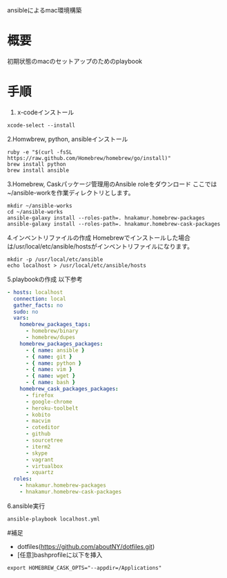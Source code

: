 ansibleによるmac環境構築

# 概要
初期状態のmacのセットアップのためのplaybook

# 手順
1. x-codeインストール

```
xcode-select --install
```

2.Homwbrew, python, ansibleインストール

```
ruby -e "$(curl -fsSL https://raw.github.com/Homebrew/homebrew/go/install)"
brew install python
brew install ansible
```

3.Homebrew, Caskパッケージ管理用のAnsible roleをダウンロード
ここでは~/ansible-workを作業ディレクトリとします。

```
mkdir ~/ansible-works
cd ~/ansible-works
ansible-galaxy install --roles-path=. hnakamur.homebrew-packages
ansible-galaxy install --roles-path=. hnakamur.homebrew-cask-packages
```

4.インベントリファイルの作成
Homebrewでインストールした場合は/usr/local/etc/ansible/hostsがインベントリファイルになります。

```
mkdir -p /usr/local/etc/ansible
echo localhost > /usr/local/etc/ansible/hosts
```

5.playbookの作成
以下参考

```localhost.yml
- hosts: localhost
  connection: local
  gather_facts: no           
  sudo: no
  vars:
    homebrew_packages_taps:
      - homebrew/binary
      - homebrew/dupes
    homebrew_packages_packages:
      - { name: ansible }
      - { name: git }
      - { name: python }
      - { name: vim }
      - { name: wget }
      - { name: bash }
    homebrew_cask_packages_packages:
      - firefox
      - google-chrome
      - heroku-toolbelt
      - kobito
      - macvim
      - coteditor
      - github
      - sourcetree
      - iterm2
      - skype
      - vagrant
      - virtualbox
      - xquartz
  roles:
    - hnakamur.homebrew-packages
    - hnakamur.homebrew-cask-packages
```

6.ansible実行

```
ansible-playbook localhost.yml
```

#補足
* dotfiles(https://github.com/aboutNY/dotfiles.git)
* [任意]bashprofileに以下を挿入

```bash_profile
export HOMEBREW_CASK_OPTS="--appdir=/Applications"
```
